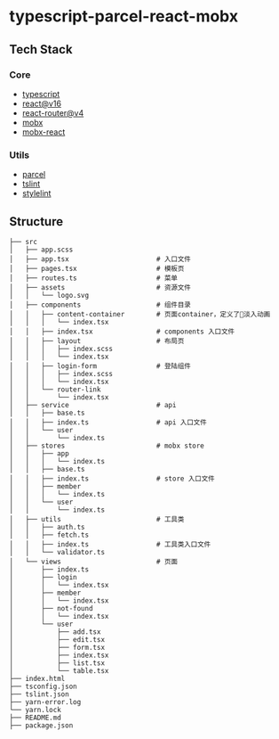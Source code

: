 # typescript-parcel-react-mobx

## Tech Stack

### Core

* [typescript](https://www.typescriptlang.org/)
* [react@v16](https://reactjs.org/)
* [react-router@v4](https://reacttraining.com/react-router/)
* [mobx](https://mobx.js.org/index.html)
* [mobx-react](https://github.com/mobxjs/mobx-react)

### Utils

* [parcel](https://parceljs.org)
* [tslint](https://palantir.github.io/tslint/)
* [stylelint](https://stylelint.io/)

## Structure

```
├── src
│   ├── app.scss
│   ├── app.tsx                      # 入口文件
│   ├── pages.tsx                    # 模板页
│   ├── routes.ts                    # 菜单
│   ├── assets                       # 资源文件
│   │   └── logo.svg
│   ├── components                   # 组件目录
│   │   ├── content-container        # 页面container，定义了淡入动画
│   │   │   └── index.tsx   
│   │   ├── index.tsx                # components 入口文件
│   │   ├── layout                   # 布局页
│   │   │   ├── index.scss
│   │   │   └── index.tsx
│   │   ├── login-form               # 登陆组件
│   │   │   ├── index.scss
│   │   │   └── index.tsx
│   │   └── router-link
│   │       └── index.tsx
│   ├── service                      # api
│   │   ├── base.ts
│   │   ├── index.ts                 # api 入口文件
│   │   └── user
│   │       └── index.ts
│   ├── stores                       # mobx store
│   │   ├── app
│   │   │   └── index.ts
│   │   ├── base.ts
│   │   ├── index.ts                 # store 入口文件 
│   │   ├── member
│   │   │   └── index.ts
│   │   └── user
│   │       └── index.ts
│   ├── utils                        # 工具类
│   │   ├── auth.ts
│   │   ├── fetch.ts
│   │   ├── index.ts                 # 工具类入口文件
│   │   └── validator.ts
│   └── views                        # 页面
│       ├── index.ts
│       ├── login
│       │   └── index.tsx
│       ├── member
│       │   └── index.tsx
│       ├── not-found
│       │   └── index.tsx
│       └── user
│           ├── add.tsx
│           ├── edit.tsx
│           ├── form.tsx
│           ├── index.tsx
│           ├── list.tsx
│           └── table.tsx
├── index.html
├── tsconfig.json
├── tslint.json
├── yarn-error.log
└── yarn.lock
├── README.md
├── package.json
```






